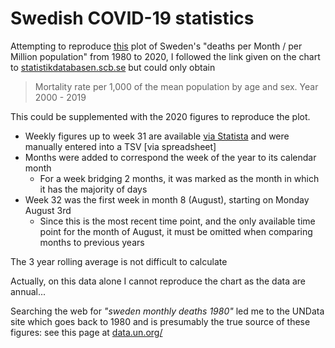 # Swedish COVID-19 statistics

Attempting to reproduce [this](https://twitter.com/mmay3r/status/1304837380193488896)
plot of Sweden's "deaths per Month / per Million population" from 1980 to 2020,
I followed the link given on the chart to [statistikdatabasen.scb.se](https://www.statistikdatabasen.scb.se/pxweb/en/ssd/)
but could only obtain

> Mortality rate per 1,000 of the mean population by age and sex. Year 2000 - 2019

This could be supplemented with the 2020 figures to reproduce the plot.

- Weekly figures up to week 31 are available [via Statista](https://www.statista.com/statistics/1115707/sweden-number-of-deaths-per-week/)
  and were manually entered into a TSV [via spreadsheet]
- Months were added to correspond the week of the year to its calendar month
  - For a week bridging 2 months, it was marked as the month in which it has the majority of days
- Week 32 was the first week in month 8 (August), starting on Monday August 3rd
  - Since this is the most recent time point, and the only available time point for
    the month of August, it must be omitted when comparing months to previous years

The 3 year rolling average is not difficult to calculate

Actually, on this data alone I cannot reproduce the chart as the data are annual...

Searching the web for _"sweden monthly deaths 1980"_
led me to the UNData site which goes back to 1980 and is presumably the true source
of these figures: see this page at [data.un.org/](http://data.un.org/Data.aspx?d=POP&f=tableCode%3A65)


